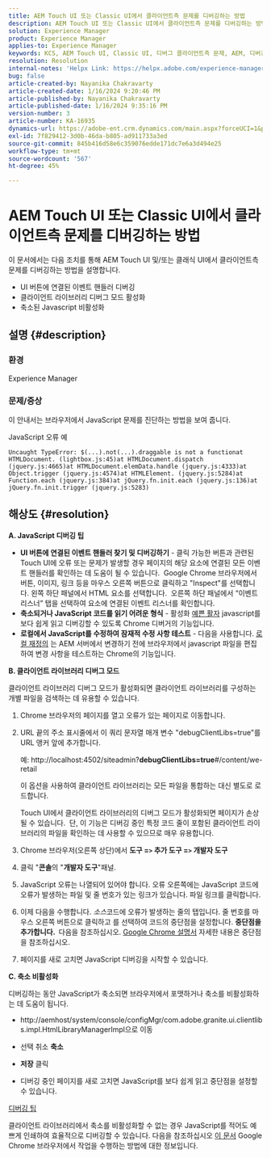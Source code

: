 ```yaml
---
title: AEM Touch UI 또는 Classic UI에서 클라이언트측 문제를 디버깅하는 방법
description: AEM Touch UI 또는 Classic UI에서 클라이언트측 문제를 디버깅하는 방법을 알아봅니다.
solution: Experience Manager
product: Experience Manager
applies-to: Experience Manager
keywords: KCS, AEM Touch UI, Classic UI, 디버그 클라이언트측 문제, AEM, 디버깅 이벤트 핸들러, 클라이언트 라이브러리 디버그 모드
resolution: Resolution
internal-notes: 'Helpx Link: https://helpx.adobe.com/experience-manager/kb/How-to-debug-javascript-errors-in-AEM.html'
bug: false
article-created-by: Nayanika Chakravarty
article-created-date: 1/16/2024 9:20:46 PM
article-published-by: Nayanika Chakravarty
article-published-date: 1/16/2024 9:35:16 PM
version-number: 3
article-number: KA-16935
dynamics-url: https://adobe-ent.crm.dynamics.com/main.aspx?forceUCI=1&pagetype=entityrecord&etn=knowledgearticle&id=39c9ae17-b5b4-ee11-a569-6045bd0063aa
exl-id: 7f829412-3d0b-46da-b805-ad911733a3ed
source-git-commit: 845b416d58e6c359076edde171dc7e6a3d494e25
workflow-type: tm+mt
source-wordcount: '567'
ht-degree: 45%

---
```


# AEM Touch UI 또는 Classic UI에서 클라이언트측 문제를 디버깅하는 방법


이 문서에서는 다음 조치를 통해 AEM Touch UI 및/또는 클래식 UI에서 클라이언트측 문제를 디버깅하는 방법을 설명합니다.

- UI 버튼에 연결된 이벤트 핸들러 디버깅
- 클라이언트 라이브러리 디버그 모드 활성화
- 축소된 Javascript 비활성화


## 설명 {#description}


### <b>환경</b>

Experience Manager

### <b>문제/증상</b>

이 안내서는 브라우저에서 JavaScript 문제를 진단하는 방법을 보여 줍니다.

JavaScript 오류 예




```
Uncaught TypeError: $(...).not(...).draggable is not a functionat HTMLDocument. (lightbox.js:45)at HTMLDocument.dispatch (jquery.js:4665)at HTMLDocument.elemData.handle (jquery.js:4333)at Object.trigger (jquery.js:4574)at HTMLElement. (jquery.js:5284)at Function.each (jquery.js:384)at jQuery.fn.init.each (jquery.js:136)at jQuery.fn.init.trigger (jquery.js:5283)
```



## 해상도 {#resolution}


<b>A. JavaScript 디버깅 팁</b>

- <b>UI 버튼에 연결된 이벤트 핸들러 찾기 및 디버깅하기</b> - 클릭 가능한 버튼과 관련된 Touch UI에 오류 또는 문제가 발생할 경우 페이지의 해당 요소에 연결된 모든 이벤트 핸들러를 확인하는 데 도움이 될 수 있습니다.  Google Chrome 브라우저에서 버튼, 이미지, 링크 등을 마우스 오른쪽 버튼으로 클릭하고 &quot;Inspect&quot;를 선택합니다. 왼쪽 하단 패널에서 HTML 요소를 선택합니다.  오른쪽 하단 패널에서 “이벤트 리스너” 탭을 선택하여 요소에 연결된 이벤트 리스너를 확인합니다.
- <b>축소되거나 JavaScript 코드를 읽기 어려운 형식</b> - 활성화 [예쁜 활자](https://developers.google.com/web/tools/chrome-devtools/javascript/pretty-print) javascript를 보다 쉽게 읽고 디버깅할 수 있도록 Chrome 디버거의 기능입니다.
- <b>로컬에서 JavaScript를 수정하여 잠재적 수정 사항 테스트</b> - 다음을 사용합니다. [로컬 재정의](https://developers.google.com/web/updates/2018/01/devtools#overrides) 는 AEM 서버에서 변경하기 전에 브라우저에서 javascript 파일을 편집하여 변경 사항을 테스트하는 Chrome의 기능입니다.


<b>B. 클라이언트 라이브러리 디버그 모드</b>

클라이언트 라이브러리 디버그 모드가 활성화되면 클라이언트 라이브러리를 구성하는 개별 파일을 검색하는 데 유용할 수 있습니다.

1. Chrome 브라우저의 페이지를 열고 오류가 있는 페이지로 이동합니다.
2. URL 끝의 주소 표시줄에서 이 쿼리 문자열 매개 변수 &quot;debugClientLibs=true&quot;를 URL 앵커 앞에 추가합니다.

   예: http://localhost:4502/siteadmin?<b>debugClientLibs=true</b>#/content/we-retail

   이 옵션을 사용하여 클라이언트 라이브러리는 모든 파일을 통합하는 대신 별도로 로드합니다.

   Touch UI에서 클라이언트 라이브러리의 디버그 모드가 활성화되면 페이지가 손상될 수 있습니다.  단, 이 기능은 디버깅 중인 특정 코드 줄이 포함된 클라이언트 라이브러리의 파일을 확인하는 데 사용할 수 있으므로 매우 유용합니다.
3. Chrome 브라우저(오른쪽 상단)에서 <b>도구 =`>` 추가 도구 =`>` 개발자 도구</b>
4. 클릭 &quot;<b>콘솔</b>의 &quot;<b>개발자 도구</b>&quot;패널.
5. JavaScript 오류는 나열되어 있어야 합니다. 오류 오른쪽에는 JavaScript 코드에 오류가 발생하는 파일 및 줄 번호가 있는 링크가 있습니다. 파일 링크를 클릭합니다.
6. 이제 다음을 수행합니다. *소스*&#x200B;코드에 오류가 발생하는 줄의 탭입니다. 줄 번호를 마우스 오른쪽 버튼으로 클릭하고 를 선택하여 코드의 중단점을 설정합니다. <b>중단점을 추가합니다.  </b>다음을 참조하십시오. [Google Chrome 설명서](https://developers.google.com/web/tools/chrome-devtools/javascript/breakpoints) 자세한 내용은 중단점을 참조하십시오.
7. 페이지를 새로 고치면 JavaScript 디버깅을 시작할 수 있습니다.


<b>C. 축소 비활성화</b>

디버깅하는 동안 JavaScript가 축소되면 브라우저에서 포맷하거나 축소를 비활성화하는 데 도움이 됩니다.

- http://aemhost/system/console/configMgr/com.adobe.granite.ui.clientlibs.impl.HtmlLibraryManagerImpl으로 이동


- 선택 취소 <b>축소</b>


- <b>저장</b> 클릭


- 디버깅 중인 페이지를 새로 고치면 JavaScript를 보다 쉽게 읽고 중단점을 설정할 수 있습니다.


<u>디버깅 팁</u>

클라이언트 라이브러리에서 축소를 비활성화할 수 없는 경우 JavaScript를 적어도 예쁘게 인쇄하여 효율적으로 디버깅할 수 있습니다. 다음을 참조하십시오 [이 문서](https://developers.google.com/web/tools/chrome-devtools/javascript/pretty-print) Google Chrome 브라우저에서 작업을 수행하는 방법에 대한 정보입니다.
